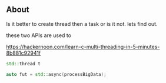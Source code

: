 ## About
Is it better to create thread then a task or is it not. lets find out.

these two APIs are used to

https://hackernoon.com/learn-c-multi-threading-in-5-minutes-8b881c92941f
```cpp
std::thread t
```
```cpp
auto fut = std::async(processBigData);
```
